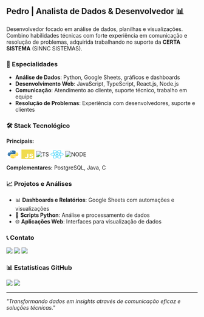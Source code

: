 ## Pedro | Analista de Dados & Desenvolvedor 📊

Desenvolvedor focado em análise de dados, planilhas e visualizações. Combino habilidades técnicas com forte experiência em comunicação e resolução de problemas, adquirida trabalhando no suporte da **CERTA SISTEMA** (SINNC SISTEMAS).

### 🎯 Especialidades
- **Análise de Dados**: Python, Google Sheets, gráficos e dashboards
- **Desenvolvimento Web**: JavaScript, TypeScript, React.js, Node.js
- **Comunicação**: Atendimento ao cliente, suporte técnico, trabalho em equipe
- **Resolução de Problemas**: Experiência com desenvolvedores, suporte e clientes

### 🛠 Stack Tecnológico

**Principais:**
<div style="display: inline_block">
  <img align="center" alt="Python" height="25" width="35" src="https://raw.githubusercontent.com/devicons/devicon/master/icons/python/python-original.svg">
  <img align="center" alt="JS" height="25" width="35" src="https://raw.githubusercontent.com/devicons/devicon/master/icons/javascript/javascript-plain.svg">
  <img align="center" alt="TS" height="25" width="35" src="https://cdn.jsdelivr.net/gh/devicons/devicon/icons/typescript/typescript-original.svg">
  <img align="center" alt="REACT" height="25" width="35" src="https://raw.githubusercontent.com/devicons/devicon/master/icons/react/react-original.svg">
  <img align="center" alt="NODE" height="25" width="35" src="https://cdn.jsdelivr.net/gh/devicons/devicon/icons/nodejs/nodejs-original.svg">
</div>

**Complementares:** PostgreSQL, Java, C

### 📈 Projetos e Análises
- 📊 **Dashboards e Relatórios**: Google Sheets com automações e visualizações
- 🐍 **Scripts Python**: Análise e processamento de dados
- 🌐 **Aplicações Web**: Interfaces para visualização de dados

### 📞 Contato

<div>
  <a href="mailto:phsathier123@gmail.com"><img src="https://img.shields.io/badge/-Gmail-%23333?style=for-the-badge&logo=gmail&logoColor=white" target="_blank"></a>
  <a href="https://www.linkedin.com/in/pedrosauthier/" target="_blank"><img src="https://img.shields.io/badge/-LinkedIn-%230077B5?style=for-the-badge&logo=linkedin&logoColor=white" target="_blank"></a>
  <a href="https://pedrohsauthier.netlify.app/" target="_blank"><img src="https://img.shields.io/badge/Portfolio-000000?style=for-the-badge&logo=About.me&logoColor=white" target="_blank"></a>
</div>

### 📊 Estatísticas GitHub

<div>
  <img height="150em" src="https://github-readme-stats.vercel.app/api?username=PedroHSauthier&show_icons=true&theme=github_dark&count_private=true"/>
  <img height="150em" src="https://github-readme-stats.vercel.app/api/top-langs/?username=PedroHSauthier&layout=compact&langs_count=6&theme=github_dark"/>
</div>

---
*"Transformando dados em insights através de comunicação eficaz e soluções técnicas."*
